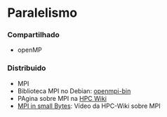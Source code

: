 # Paralelismo

### Compartilhado

* openMP
  
### Distribuido

* MPI
* Biblioteca MPI no Debian: [openmpi-bin](https://packages.debian.org/bookworm/openmpi-bin)
* PAgina sobre MPI na [HPC Wiki](https://hpc-wiki.info/hpc/MPI)
* [MPI in small Bytes](https://www.youtube.com/watch?v=giaIDk2vPxU): Vídeo da HPC-Wiki sobre MPI
